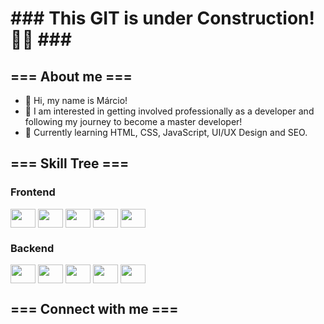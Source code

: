 <h1> ### This GIT is under Construction!👷🚧 ### </h1>

<h2> === About me === </h2>

<ul>
  <li> 👋 Hi, my name is Márcio! </li>
  <li> 👀 I am interested in getting involved professionally as a developer and following my journey to become a master developer! </li>
  <li> 🌱 Currently learning HTML, CSS, JavaScript, UI/UX Design and SEO. </li>
</ul>

<h2> === Skill Tree === </h2>

<h3>Frontend</h3>

<div style = "display: inline_block">
  <img align = "center" height = "30px" width = "40px" src = "https://cdn.jsdelivr.net/gh/devicons/devicon@latest/icons/html5/html5-plain.svg" />
  <img align = "center" height = "30px" width = "40px" src = "https://cdn.jsdelivr.net/gh/devicons/devicon@latest/icons/css3/css3-plain.svg" />
  <img align = "center" height = "30px" width = "40px" src = "https://cdn.jsdelivr.net/gh/devicons/devicon@latest/icons/javascript/javascript-plain.svg" />
  <img align = "center" height = "30px" width = "40px" src = "https://cdn.jsdelivr.net/gh/devicons/devicon@latest/icons/react/react-original.svg" />
  <img align = "center" height = "30px" width = "40px" src = "https://cdn.jsdelivr.net/gh/devicons/devicon@latest/icons/tailwindcss/tailwindcss-original.svg" />
</div>

<h3>Backend</h3>

<div style = "display: inline_block">
  <img align = "center" height = "30px" width = "40px" src = "https://cdn.jsdelivr.net/gh/devicons/devicon@latest/icons/cplusplus/cplusplus-plain.svg" />
  <img align = "center" height = "30px" width = "40px" src = "https://cdn.jsdelivr.net/gh/devicons/devicon@latest/icons/python/python-original.svg" />
  <img align = "center" height = "30px" width = "40px" src = "https://cdn.jsdelivr.net/gh/devicons/devicon@latest/icons/go/go-original-wordmark.svg" />
  <img align = "center" height = "30px" width = "40px" src = "https://cdn.jsdelivr.net/gh/devicons/devicon@latest/icons/nodejs/nodejs-original.svg" />  
  <img align = "center" height = "30px" width = "40px" src = "https://cdn.jsdelivr.net/gh/devicons/devicon@latest/icons/postgresql/postgresql-plain.svg" />  
</div>

<h2> === Connect with me === </h2>

<!--
**marciomrd/marciomrd** is a ✨ _special_ ✨ repository because its `README.md` (this file) appears on your GitHub profile.

Here are some ideas to get you started:

- 🔭 I’m currently working on ...
- 🌱 I’m currently learning ...
- 👯 I’m looking to collaborate on ...
- 🤔 I’m looking for help with ...
- 💬 Ask me about ...
- 📫 How to reach me: ...
- 😄 Pronouns: ...
- ⚡ Fun fact: ...
-->
